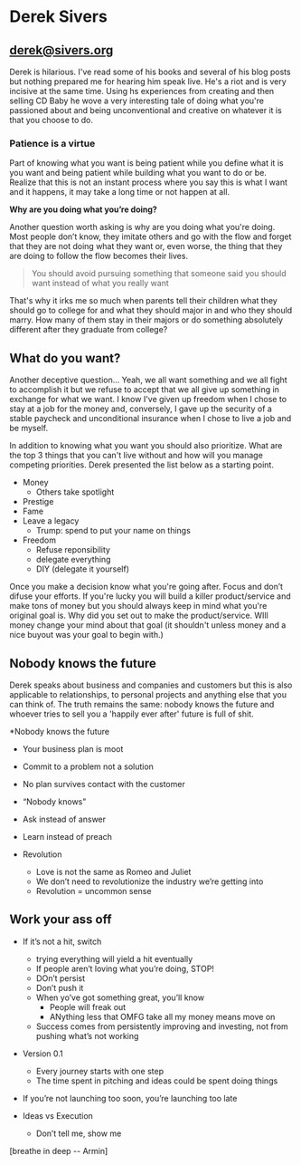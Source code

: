 # Derek Sivers 

## <a href="mailto:derek@sivers.org">derek@sivers.org</a>

Derek is hilarious. I've read some of his books and several of his blog posts but nothing prepared me for hearing him speak live. He's a riot and is very incisive at the same time. Using hs experiences from creating and then selling CD Baby he wove a very interesting tale of doing what you're passioned about and being unconventional and creative on whatever it is that you choose to do.

### Patience is a virtue

Part of knowing what you want is being patient while you define what it is you want and being patient while building what you want to do or be. Realize that this is not an instant process where you say this is what I want and it happens, it may take a long time or not happen at all.

**Why are you doing what you’re doing?**

Another question worth asking is why are you doing what you're doing. Most people don’t know, they imitate others and go with the flow and forget that they are not doing what they want or, even worse, the thing that they are doing to follow the flow becomes their lives.


> You should avoid pursuing something that someone said you should want instead of what you really want

That's why it irks me so much when parents tell their children what they should go to college for and what they should major in and who they should marry. How many of them stay in their majors or do something absolutely different after they graduate from college?

## What do you want?

Another deceptive question... Yeah, we all want something and we all fight to accomplish it but we refuse to accept that we all give up something in exchange for what we want. I know I've given up freedom when I chose to stay at a job for the money and, conversely, I gave up the security of a stable paycheck and unconditional insurance when I chose to live a job and be myself.

In addition to knowing what you want you should also prioritize. What are the top 3 things that you can't live without and how will you manage competing priorities. Derek presented the list below as a starting point.

* Money
  * Others take spotlight
* Prestige
* Fame
* Leave a legacy
  * Trump: spend to put your name on things
* Freedom
  * Refuse reponsibility
  * delegate everything
  * DIY (delegate it yourself)

Once you make a decision know what you're going after. Focus and don’t difuse your efforts. If you're lucky you will build a killer product/service and make tons of money but you should always keep in mind what you're original goal is. Why did you set out to make the product/service. WIll money change your mind about that goal (it shouldn't unless money and a nice buyout was your goal to begin with.)

## Nobody knows the future

Derek speaks about business and companies and customers but this is also applicable to relationships, to personal projects and anything else that you can think of. The truth remains the same: nobody knows the future and whoever tries to sell you a 'happily ever after' future is full of shit. 

*Nobody knows the future
  * Your business plan is moot
  * Commit to a problem not a solution
  * No plan survives contact with the customer
  * “Nobody knows"
  * Ask instead of answer
  * Learn instead of preach

* Revolution
  * Love is not the same as Romeo and Juliet
  * We don’t need to revolutionize the industry we’re getting into
  * Revolution = uncommon sense

## Work your ass off

* If it’s not a hit, switch
  * trying everything will yield a hit eventually
  * If people aren’t loving what you’re doing, STOP!
  * DOn’t persist
  * Don’t push it
  * When yo’ve got something great, you’ll know
    * People will freak out
    * ANything less that OMFG take all my money means move on
  * Success comes from persistently improving and investing, not from pushing what’s not working

* Version 0.1
  * Every journey starts with one step
  * The time spent in pitching and ideas could be spent doing things

* If you’re not launching too soon, you’re launching too late

* Ideas vs Execution
  * Don’t tell me, show me

[breathe in deep -- Armin]
